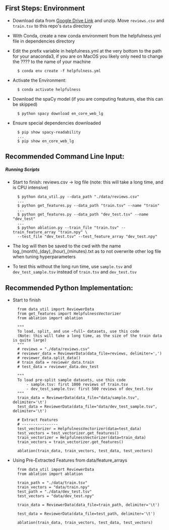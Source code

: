 ## First Steps: Environment

- Download data from
  [Google Drive Link](https://drive.google.com/file/d/13ZrQZJkeFly_C5NgPr6caV4-twK4KUpm/view?usp=sharing)
  and unzip. Move `reviews.csv` and `train.tsv` to this repo's `data`
  directory

- With Conda, create a new conda environment from the helpfulness.yml
  file in dependencies directory

- Edit the prefix variable in helpfulness.yml at the very bottom to the
  path for your anaconda3, if you are on MacOS you likely only need to
  change the ???? to the name of your machine

        $ conda env create -f helpfulness.yml

- Activate the Environment:

        $ conda activate helpfulness

- Download the spaCy model (if you are computing features, else this can be skipped)

        $ python spacy download en_core_web_lg

- Ensure special dependencies downloaded 

        $ pip show spacy-readability
        ... 
        $ pip show en_core_web_lg 

## Recommended Command Line Input:
        
##### Running Scripts

- Start to finish: reviews.csv -> log file (note: this will take a long
  time, and is CPU intensive)
 
        $ python data_util.py --data_path "./data/reviews.csv"
        ...
        $ python get_features.py --data_path "train.tsv" --name "train"
        ...
        $ python get_features.py --data_path "dev_test.tsv" --name "dev_test"
        ... 
        $ python ablation.py --train_file "train.tsv" --train_feature_array "train.npy" \
        --test_file "dev_test.tsv" --test_feature_array "dev_test.npy"
 
-  The log will then be saved to the cwd with the name
   log_(month)\_(day)\_(hour)_(minutes).txt as to not overwrite other
   log file when tuning hyperparameters
   
- To test this without the long run time, use `sample.tsv` and
  `dev_test_sample.tsv` instead of `train.tsv` and `dev_test.tsv`
   
## Recommended Python Implementation:

- Start to finish

        from data_util import ReviewerData
        from get_features import HelpfulnessVectorizer
        from ablation import ablation
        
        """
        To load, split, and use ~full~ datasets, use this code
        (Note: this will take a long time, as the size of the train data is quite large)
        """
        # reviews = "./data/reviews.csv"
        # reviewer_data = ReviewerData(data_file=reviews, delimiter=',')
        # reviewer_data.split_data()
        # train_data = reviewer_data.train
        # test_data = reviewer_data.dev_test
        
        """
        To load pre-split sample datasets, use this code
            - sample.tsv: first 1000 reviews of train.tsv
            - dev_test_sample.tsv: first 500 reviews of dev_test.tsv
        """
        train_data = ReviewerData(data_file="data/sample.tsv", delimiter='\t')
        test_data = ReviewerData(data_file="data/dev_test_sample.tsv", delimiter='\t')
        
        # Extract Features
        # ----------------
        test_vectorizer = HelpfulnessVectorizer(data=test_data)
        test_vectors = test_vectorizer.get_features()
        train_vectorizer = HelpfulnessVectorizer(data=train_data)
        train_vectors = train_vectorizer.get_features()
        
        ablation(train_data, train_vectors, test_data, test_vectors)
        
- Using Pre-Extracted Features from data/feature_arrays
    
        from data_util import ReviewerData
        from ablation import ablation
        
        train_path = "./data/train.tsv"
        train_vectors = "data/train.npy"
        test_path = "./data/dev_test.tsv"
        test_vectors = "data/dev_test.npy"
        
        train_data = ReviewerData(data_file=train_path, delimiter='\t')
        
        test_data = ReviewerData(data_file=test_path, delimiter='\t')
        
        ablation(train_data, train_vectors, test_data, test_vectors)
            
        
    
        
